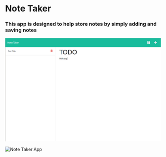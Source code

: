 # Note Taker
### This app is designed to help store notes by simply adding and saving notes

![note taker page](/assets/notehome.png)

![Note Taker App](https://shrouded-chamber-64747.herokuapp.com)
